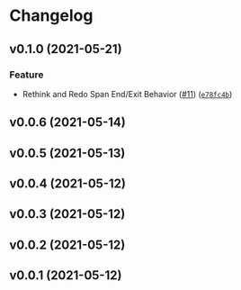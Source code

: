 # Changelog

<!--next-version-placeholder-->

## v0.1.0 (2021-05-21)
### Feature
* Rethink and Redo Span End/Exit Behavior ([#11](https://github.com/WIPACrepo/wipac-telemetry-prototype/issues/11)) ([`e78fc4b`](https://github.com/WIPACrepo/wipac-telemetry-prototype/commit/e78fc4b30afe3afaceede4bfe097628a6289c602))

## v0.0.6 (2021-05-14)


## v0.0.5 (2021-05-13)


## v0.0.4 (2021-05-12)


## v0.0.3 (2021-05-12)


## v0.0.2 (2021-05-12)


## v0.0.1 (2021-05-12)

